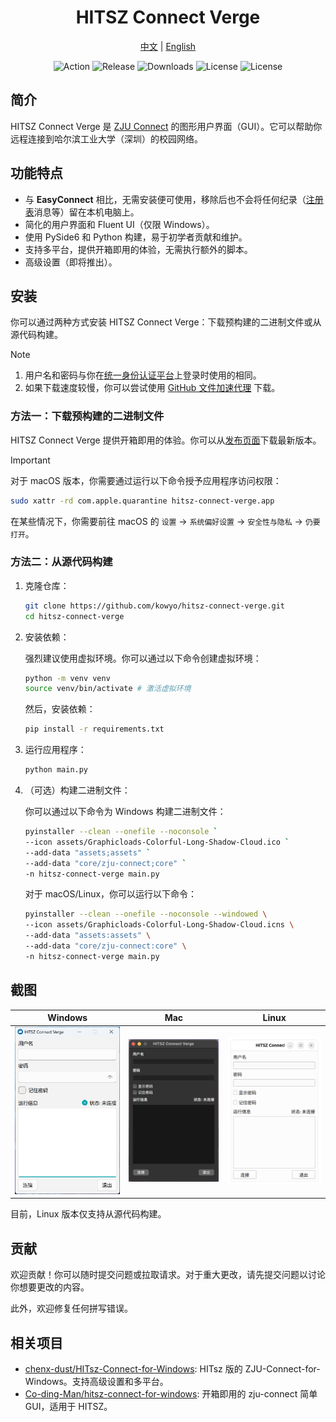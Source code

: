 <div align="center">

# HITSZ Connect Verge

[中文](README.zh-CN.md) | [English](README.md)

![Action](https://github.com/kowyo/hitsz-connect-verge/actions/workflows/release.yml/badge.svg)
![Release](https://img.shields.io/github/v/release/kowyo/hitsz-connect-verge)
![Downloads](https://img.shields.io/github/downloads/kowyo/hitsz-connect-verge/total)
![License](https://img.shields.io/github/license/kowyo/hitsz-connect-verge)
![License](https://img.shields.io/github/stars/kowyo/hitsz-connect-verge)

</div>

## 简介

HITSZ Connect Verge 是 [ZJU Connect](https://github.com/Mythologyli/zju-connect) 的图形用户界面（GUI）。它可以帮助你远程连接到哈尔滨工业大学（深圳）的校园网络。

## 功能特点

- 与 **EasyConnect** 相比，无需安装便可使用，移除后也不会将任何纪录（[注册表](https://zh.wikipedia.org/wiki/注册表)消息等）留在本机电脑上。
- 简化的用户界面和 Fluent UI（仅限 Windows）。
- 使用 PySide6 和 Python 构建，易于初学者贡献和维护。
- 支持多平台，提供开箱即用的体验，无需执行额外的脚本。
- 高级设置（即将推出）。

## 安装

你可以通过两种方式安装 HITSZ Connect Verge：下载预构建的二进制文件或从源代码构建。

> [!NOTE]
>
> 1. 用户名和密码与你在[统一身份认证平台](https://ids.hit.edu.cn)上登录时使用的相同。
> 2. 如果下载速度较慢，你可以尝试使用 [GitHub 文件加速代理](https://gh-proxy.com) 下载。

### 方法一：下载预构建的二进制文件

HITSZ Connect Verge 提供开箱即用的体验。你可以从[发布页面](https://github.com/kowyo/hitsz-connect-verge/releases/latest)下载最新版本。

> [!IMPORTANT]
> 对于 macOS 版本，你需要通过运行以下命令授予应用程序访问权限：
>
> ```bash
> sudo xattr -rd com.apple.quarantine hitsz-connect-verge.app
> ```
>
> 在某些情况下，你需要前往 macOS 的 `设置` -> `系统偏好设置` -> `安全性与隐私` -> `仍要打开`。

### 方法二：从源代码构建

1. 克隆仓库：

    ```bash
    git clone https://github.com/kowyo/hitsz-connect-verge.git
    cd hitsz-connect-verge
    ```

2. 安装依赖：

    强烈建议使用虚拟环境。你可以通过以下命令创建虚拟环境：

    ```bash
    python -m venv venv
    source venv/bin/activate # 激活虚拟环境
    ```

    然后，安装依赖：

    ```bash
    pip install -r requirements.txt
    ```

3. 运行应用程序：

    ```bash
    python main.py
    ```

4. （可选）构建二进制文件：

    你可以通过以下命令为 Windows 构建二进制文件：

    ```bash
    pyinstaller --clean --onefile --noconsole `
    --icon assets/Graphicloads-Colorful-Long-Shadow-Cloud.ico `
    --add-data "assets;assets" `
    --add-data "core/zju-connect;core" `
    -n hitsz-connect-verge main.py
    ```

    对于 macOS/Linux，你可以运行以下命令：

    ```bash
    pyinstaller --clean --onefile --noconsole --windowed \
    --icon assets/Graphicloads-Colorful-Long-Shadow-Cloud.icns \
    --add-data "assets:assets" \
    --add-data "core/zju-connect:core" \
    -n hitsz-connect-verge main.py
    ```

## 截图

|   Windows   |   Mac   |  Linux   |
| ---- | ---- | ---- |
|  <img width="412" alt="windows" src="assets/windows.png" />   | <img width="412" alt="mac" src="assets/mac.png" />  | <img width="412" alt="linux" src="assets/linux.png" />  |

目前，Linux 版本仅支持从源代码构建。

## 贡献

欢迎贡献！你可以随时提交问题或拉取请求。对于重大更改，请先提交问题以讨论你想要更改的内容。

此外，欢迎修复任何拼写错误。

## 相关项目

- [chenx-dust/HITsz-Connect-for-Windows](https://github.com/chenx-dust/HITsz-Connect-for-Windows): HITsz 版的 ZJU-Connect-for-Windows。支持高级设置和多平台。
- [Co-ding-Man/hitsz-connect-for-windows](https://github.com/Co-ding-Man/hitsz-connect-for-windows): 开箱即用的 zju-connect 简单 GUI，适用于 HITSZ。
